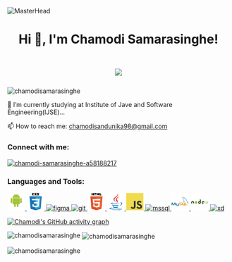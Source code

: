 ![MasterHead](https://1.bp.blogspot.com/-7A4WynwLsMw/XbBpCXG8fHI/AAAAAAAAMt4/uOa1bpLskYgrwGbllhSu2SDj_Mig8SXJQCLcBGAsYHQ/s1600/2000_600px.gif)
<h1 align="center">Hi 👋, I'm Chamodi Samarasinghe!</h1>



<h1 align="center"><img  src="https://readme-typing-svg.herokuapp.com?size=32&vCenter=true&width=760&lines=Welcome+to+my+GitHub+Profile."></h1>

<p align="left"> <img src="https://komarev.com/ghpvc/?username=chamodisamarasinghe&label=Profile%20views&color=0e75b6&style=flat" alt="chamodisamarasinghe" /> </p>


🌱 I’m currently studying at Institute of Jave and Software Engineering(IJSE)...

📫 How to reach me: chamodisandunika98@gmail.com

<h3 align="left">Connect with me:</h3>
<p align="left">
<a href="https://www.linkedin.com/in/chamodi-samarasinghe-a58188217" target="blank"><img align="center" src="https://raw.githubusercontent.com/rahuldkjain/github-profile-readme-generator/master/src/images/icons/Social/linked-in-alt.svg" alt="chamodi-samarasinghe-a58188217" height="30" width="40" /></a>

<h3 align="left">Languages and Tools:</h3>
<p align="left"> <a href="https://developer.android.com" target="_blank" rel="noreferrer"> <img src="https://raw.githubusercontent.com/devicons/devicon/master/icons/android/android-original-wordmark.svg" alt="android" width="40" height="40"/> </a> <a href="https://www.w3schools.com/css/" target="_blank" rel="noreferrer"> <img src="https://raw.githubusercontent.com/devicons/devicon/master/icons/css3/css3-original-wordmark.svg" alt="css3" width="40" height="40"/> </a> <a href="https://www.figma.com/" target="_blank" rel="noreferrer"> <img src="https://www.vectorlogo.zone/logos/figma/figma-icon.svg" alt="figma" width="40" height="40"/> </a> <a href="https://git-scm.com/" target="_blank" rel="noreferrer"> <img src="https://www.vectorlogo.zone/logos/git-scm/git-scm-icon.svg" alt="git" width="40" height="40"/> </a> <a href="https://www.w3.org/html/" target="_blank" rel="noreferrer"> <img src="https://raw.githubusercontent.com/devicons/devicon/master/icons/html5/html5-original-wordmark.svg" alt="html5" width="40" height="40"/> </a> <a href="https://www.java.com" target="_blank" rel="noreferrer"> <img src="https://raw.githubusercontent.com/devicons/devicon/master/icons/java/java-original.svg" alt="java" width="40" height="40"/> </a> <a href="https://developer.mozilla.org/en-US/docs/Web/JavaScript" target="_blank" rel="noreferrer"> <img src="https://raw.githubusercontent.com/devicons/devicon/master/icons/javascript/javascript-original.svg" alt="javascript" width="40" height="40"/> </a> <a href="https://www.microsoft.com/en-us/sql-server" target="_blank" rel="noreferrer"> <img src="https://www.svgrepo.com/show/303229/microsoft-sql-server-logo.svg" alt="mssql" width="40" height="40"/> </a> <a href="https://www.mysql.com/" target="_blank" rel="noreferrer"> <img src="https://raw.githubusercontent.com/devicons/devicon/master/icons/mysql/mysql-original-wordmark.svg" alt="mysql" width="40" height="40"/> </a> <a href="https://nodejs.org" target="_blank" rel="noreferrer"> <img src="https://raw.githubusercontent.com/devicons/devicon/master/icons/nodejs/nodejs-original-wordmark.svg" alt="nodejs" width="40" height="40"/> </a> <a href="https://www.adobe.com/products/xd.html" target="_blank" rel="noreferrer"> <img src="https://cdn.worldvectorlogo.com/logos/adobe-xd.svg" alt="xd" width="40" height="40"/> </a> </p>


[![Chamodi's GitHub activity graph](https://activity-graph.herokuapp.com/graph?username=chamodisamarasinghe&&theme=xcode)](https://github.com/chamodisamarasinghe)


<p><img align="left" src="https://github-readme-stats.vercel.app/api/top-langs?username=chamodisamarasinghe&show_icons=true&locale=en&layout=compact&theme=tokyonight" alt="chamodisamarasinghe" /></p>

<p>&nbsp;<img align="center" src="https://github-readme-stats.vercel.app/api?username=chamodisamarasinghe&show_icons=true&locale=en&theme=tokyonight" alt="chamodisamarasinghe" /></p>

<p><img align="center" src="https://github-readme-streak-stats.herokuapp.com/?user=chamodisamarasinghe&&theme=tokyonight" alt="chamodisamarasinghe" /></p>


<!--
**chamodisamarasinghe/chamodisamarasinghe** is a ✨ _special_ ✨ repository because its `README.md` (this file) appears on your GitHub profile.

Here are some ideas to get you started:

- 🔭 I’m currently working on ...
- 🌱 I’m currently studying at Institute of Jave and Software Engineering(IJSE)...
- 👯 I’m looking to collaborate on ...
- 🤔 I’m looking for help with ...
- 💬 Ask me about ...
- 📫 How to reach me: ...
- 😄 Pronouns: ...
- ⚡ Fun fact: ...
-->
